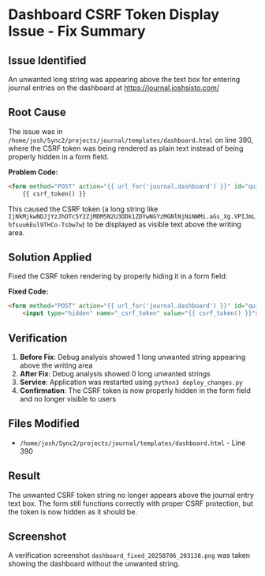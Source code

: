 # Dashboard CSRF Token Display Issue - Fix Summary

## Issue Identified
An unwanted long string was appearing above the text box for entering journal entries on the dashboard at https://journal.joshsisto.com/

## Root Cause
The issue was in `/home/josh/Sync2/projects/journal/templates/dashboard.html` on line 390, where the CSRF token was being rendered as plain text instead of being properly hidden in a form field.

**Problem Code:**
```html
<form method="POST" action="{{ url_for('journal.dashboard') }}" id="quickJournalForm">
    {{ csrf_token() }}
```

This caused the CSRF token (a long string like `IjNkMjkwNDJjYzJhOTc5Y2ZjMDM5N2U3ODk1ZDYwNGYzMGNlNjNiNWMi.aGs_Xg.VPIJmLhfsuu6Eul9THCo-Tsbw7w`) to be displayed as visible text above the writing area.

## Solution Applied
Fixed the CSRF token rendering by properly hiding it in a form field:

**Fixed Code:**
```html
<form method="POST" action="{{ url_for('journal.dashboard') }}" id="quickJournalForm">
    <input type="hidden" name="_csrf_token" value="{{ csrf_token() }}">
```

## Verification
1. **Before Fix**: Debug analysis showed 1 long unwanted string appearing above the writing area
2. **After Fix**: Debug analysis showed 0 long unwanted strings
3. **Service**: Application was restarted using `python3 deploy_changes.py`
4. **Confirmation**: The CSRF token is now properly hidden in the form field and no longer visible to users

## Files Modified
- `/home/josh/Sync2/projects/journal/templates/dashboard.html` - Line 390

## Result
The unwanted CSRF token string no longer appears above the journal entry text box. The form still functions correctly with proper CSRF protection, but the token is now hidden as it should be.

## Screenshot
A verification screenshot `dashboard_fixed_20250706_203138.png` was taken showing the dashboard without the unwanted string.